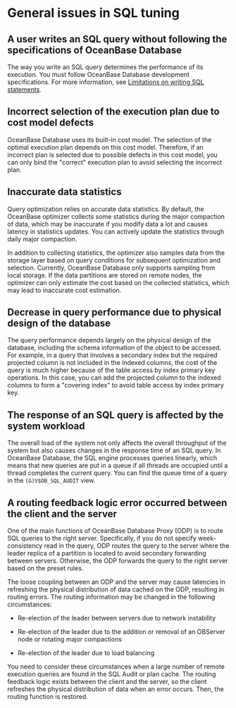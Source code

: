 # General issues in SQL tuning

## A user writes an SQL query without following the specifications of OceanBase Database

The way you write an SQL query determines the performance of its execution. You must follow OceanBase Database development specifications. For more information, see [Limitations on writing SQL statements](../../500.sql-reference/200.sql-specifications-and-practices/100.sql-writing-restrictions.md).

## Incorrect selection of the execution plan due to cost model defects

OceanBase Database uses its built-in cost model. The selection of the optimal execution plan depends on this cost model. Therefore, if an incorrect plan is selected due to possible defects in this cost model, you can only bind the "correct" execution plan to avoid selecting the incorrect plan.

## Inaccurate data statistics

Query optimization relies on accurate data statistics. By default, the OceanBase optimizer collects some statistics during the major compaction of data, which may be inaccurate if you modify data a lot and causes latency in statistics updates. You can actively update the statistics through daily major compaction.

In addition to collecting statistics, the optimizer also samples data from the storage layer based on query conditions for subsequent optimization and selection. Currently, OceanBase Database only supports sampling from local storage. If the data partitions are stored on remote nodes, the optimizer can only estimate the cost based on the collected statistics, which may lead to inaccurate cost estimation.

## Decrease in query performance due to physical design of the database

The query performance depends largely on the physical design of the database, including the schema information of the object to be accessed. For example, in a query that involves a secondary index but the required projected column is not included in the indexed columns, the cost of the query is much higher because of the table access by index primary key operations. In this case, you can add the projected column to the indexed columns to form a "covering index" to avoid table access by index primary key.

## The response of an SQL query is affected by the system workload

The overall load of the system not only affects the overall throughput of the system but also causes changes in the response time of an SQL query. In OceanBase Database, the SQL engine processes queries linearly, which means that new queries are put in a queue if all threads are occupied until a thread completes the current query. You can find the queue time of a query in the `(G)V$OB_SQL_AUDIT` view.

## A routing feedback logic error occurred between the client and the server

One of the main functions of OceanBase Database Proxy (ODP) is to route SQL queries to the right server. Specifically, if you do not specify week-consistency read in the query, ODP routes the query to the server where the leader replica of a partition is located to avoid secondary forwarding between servers. Otherwise, the ODP forwards the query to the right server based on the preset rules.

The loose coupling between an ODP and the server may cause latencies in refreshing the physical distribution of data cached on the ODP, resulting in routing errors. The routing information may be changed in the following circumstances:

* Re-election of the leader between servers due to network instability

* Re-election of the leader due to the addition or removal of an OBServer node or rotating major compactions

* Re-election of the leader due to load balancing

You need to consider these circumstances when a large number of remote execution queries are found in the SQL Audit or plan cache. The routing feedback logic exists between the client and the server, so the client refreshes the physical distribution of data when an error occurs. Then, the routing function is restored.
